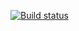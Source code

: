 [![Build status](https://ci.appveyor.com/api/projects/status/ysqlnyqgo2k3e87b/branch/main?svg=true)](https://ci.appveyor.com/project/13AVokaDo13/aqahw21/branch/main)

